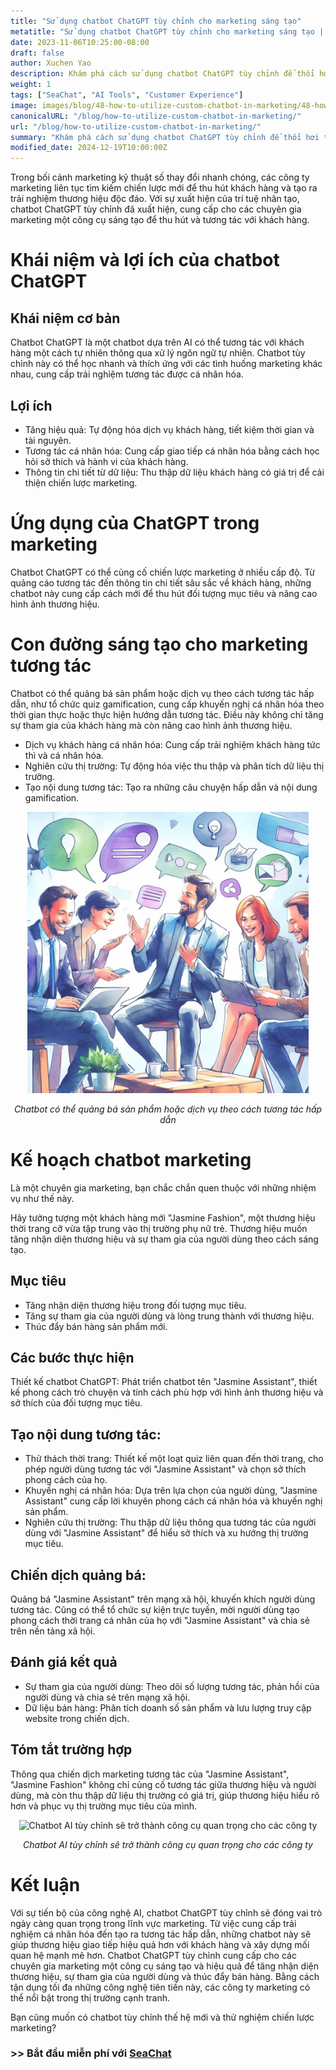 ```yaml
---
title: "Sử dụng chatbot ChatGPT tùy chỉnh cho marketing sáng tạo"
metatitle: "Sử dụng chatbot ChatGPT tùy chỉnh cho marketing sáng tạo | Chuỗi SeaChat cho chatbot thế hệ mới"
date: 2023-11-06T10:25:00-08:00
draft: false
author: Xuchen Yao
description: Khám phá cách sử dụng chatbot ChatGPT tùy chỉnh để thổi hơi thở mới vào các chiến dịch marketing. Từ tương tác sáng tạo đến nâng cao hình ảnh thương hiệu, bài viết này tiết lộ tiềm năng vô hạn của AI trong marketing.
weight: 1
tags: ["SeaChat", "AI Tools", "Customer Experience"]
image: images/blog/48-how-to-utilize-custom-chatbot-in-marketing/48-how-to-utilize-custom-chatbot-in-marketing.png
canonicalURL: "/blog/how-to-utilize-custom-chatbot-in-marketing/"
url: "/blog/how-to-utilize-custom-chatbot-in-marketing/"
summary: "Khám phá cách sử dụng chatbot ChatGPT tùy chỉnh để thổi hơi thở mới vào các chiến dịch marketing. Từ tương tác sáng tạo đến nâng cao hình ảnh thương hiệu, bài viết này tiết lộ tiềm năng vô hạn của AI trong marketing."
modified_date: 2024-12-19T10:00:00Z
---
```


Trong bối cảnh marketing kỹ thuật số thay đổi nhanh chóng, các công ty marketing liên tục tìm kiếm chiến lược mới để thu hút khách hàng và tạo ra trải nghiệm thương hiệu độc đáo. Với sự xuất hiện của trí tuệ nhân tạo, chatbot ChatGPT tùy chỉnh đã xuất hiện, cung cấp cho các chuyên gia marketing một công cụ sáng tạo để thu hút và tương tác với khách hàng.

# Khái niệm và lợi ích của chatbot ChatGPT

## Khái niệm cơ bản
Chatbot ChatGPT là một chatbot dựa trên AI có thể tương tác với khách hàng một cách tự nhiên thông qua xử lý ngôn ngữ tự nhiên. Chatbot tùy chỉnh này có thể học nhanh và thích ứng với các tình huống marketing khác nhau, cung cấp trải nghiệm tương tác được cá nhân hóa.

## Lợi ích
- Tăng hiệu quả: Tự động hóa dịch vụ khách hàng, tiết kiệm thời gian và tài nguyên.
- Tương tác cá nhân hóa: Cung cấp giao tiếp cá nhân hóa bằng cách học hỏi sở thích và hành vi của khách hàng.
- Thông tin chi tiết từ dữ liệu: Thu thập dữ liệu khách hàng có giá trị để cải thiện chiến lược marketing.

# Ứng dụng của ChatGPT trong marketing
Chatbot ChatGPT có thể củng cố chiến lược marketing ở nhiều cấp độ. Từ quảng cáo tương tác đến thông tin chi tiết sâu sắc về khách hàng, những chatbot này cung cấp cách mới để thu hút đối tượng mục tiêu và nâng cao hình ảnh thương hiệu.

# Con đường sáng tạo cho marketing tương tác
Chatbot có thể quảng bá sản phẩm hoặc dịch vụ theo cách tương tác hấp dẫn, như tổ chức quiz gamification, cung cấp khuyến nghị cá nhân hóa theo thời gian thực hoặc thực hiện hướng dẫn tương tác. Điều này không chỉ tăng sự tham gia của khách hàng mà còn nâng cao hình ảnh thương hiệu.

- Dịch vụ khách hàng cá nhân hóa: Cung cấp trải nghiệm khách hàng tức thì và cá nhân hóa.
- Nghiên cứu thị trường: Tự động hóa việc thu thập và phân tích dữ liệu thị trường.
- Tạo nội dung tương tác: Tạo ra những câu chuyện hấp dẫn và nội dung gamification.

<center>
<img height="450px" src="/images/blog/48-how-to-utilize-custom-chatbot-in-marketing/1-use-custom-chatbot-for-marketing.jpeg" alt="Chatbot có thể quảng bá sản phẩm hoặc dịch vụ theo cách tương tác hấp dẫn"/>

*Chatbot có thể quảng bá sản phẩm hoặc dịch vụ theo cách tương tác hấp dẫn*
</center>

# Kế hoạch chatbot marketing

Là một chuyên gia marketing, bạn chắc chắn quen thuộc với những nhiệm vụ như thế này.

Hãy tưởng tượng một khách hàng mới "Jasmine Fashion", một thương hiệu thời trang cỡ vừa tập trung vào thị trường phụ nữ trẻ. Thương hiệu muốn tăng nhận diện thương hiệu và sự tham gia của người dùng theo cách sáng tạo.

## Mục tiêu
- Tăng nhận diện thương hiệu trong đối tượng mục tiêu.
- Tăng sự tham gia của người dùng và lòng trung thành với thương hiệu.
- Thúc đẩy bán hàng sản phẩm mới.

## Các bước thực hiện
Thiết kế chatbot ChatGPT: Phát triển chatbot tên "Jasmine Assistant", thiết kế phong cách trò chuyện và tính cách phù hợp với hình ảnh thương hiệu và sở thích của đối tượng mục tiêu.

## Tạo nội dung tương tác:
- Thử thách thời trang: Thiết kế một loạt quiz liên quan đến thời trang, cho phép người dùng tương tác với "Jasmine Assistant" và chọn sở thích phong cách của họ.
- Khuyến nghị cá nhân hóa: Dựa trên lựa chọn của người dùng, "Jasmine Assistant" cung cấp lời khuyên phong cách cá nhân hóa và khuyến nghị sản phẩm.
- Nghiên cứu thị trường: Thu thập dữ liệu thông qua tương tác của người dùng với "Jasmine Assistant" để hiểu sở thích và xu hướng thị trường mục tiêu.

## Chiến dịch quảng bá:
Quảng bá "Jasmine Assistant" trên mạng xã hội, khuyến khích người dùng tương tác. Cũng có thể tổ chức sự kiện trực tuyến, mời người dùng tạo phong cách thời trang cá nhân của họ với "Jasmine Assistant" và chia sẻ trên nền tảng xã hội.

## Đánh giá kết quả
- Sự tham gia của người dùng: Theo dõi số lượng tương tác, phản hồi của người dùng và chia sẻ trên mạng xã hội.
- Dữ liệu bán hàng: Phân tích doanh số sản phẩm và lưu lượng truy cập website trong chiến dịch.

## Tóm tắt trường hợp
Thông qua chiến dịch marketing tương tác của "Jasmine Assistant", "Jasmine Fashion" không chỉ củng cố tương tác giữa thương hiệu và người dùng, mà còn thu thập dữ liệu thị trường có giá trị, giúp thương hiệu hiểu rõ hơn và phục vụ thị trường mục tiêu của mình.

<center>
<img height="450px" src="/images/blog/48-how-to-utilize-custom-chatbot-in-marketing/2-custom-chatbot-for-new-marketing-strategyy.jpeg" alt="Chatbot AI tùy chỉnh sẽ trở thành công cụ quan trọng cho các công ty"/>

*Chatbot AI tùy chỉnh sẽ trở thành công cụ quan trọng cho các công ty*
</center>

# Kết luận
Với sự tiến bộ của công nghệ AI, chatbot ChatGPT tùy chỉnh sẽ đóng vai trò ngày càng quan trọng trong lĩnh vực marketing. Từ việc cung cấp trải nghiệm cá nhân hóa đến tạo ra tương tác hấp dẫn, những chatbot này sẽ giúp thương hiệu giao tiếp hiệu quả hơn với khách hàng và xây dựng mối quan hệ mạnh mẽ hơn. Chatbot ChatGPT tùy chỉnh cung cấp cho các chuyên gia marketing một công cụ sáng tạo và hiệu quả để tăng nhận diện thương hiệu, sự tham gia của người dùng và thúc đẩy bán hàng. Bằng cách tận dụng tối đa những công nghệ tiên tiến này, các công ty marketing có thể nổi bật trong thị trường cạnh tranh.

Bạn cũng muốn có chatbot tùy chỉnh thế hệ mới và thử nghiệm chiến lược marketing?

### >> Bắt đầu miễn phí với [SeaChat](https://chat.seasalt.ai/?utm_source=blog) 